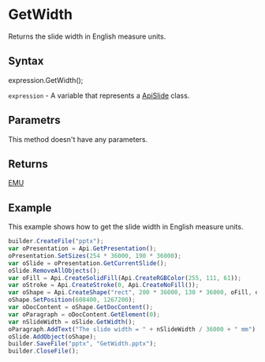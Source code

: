 # GetWidth

Returns the slide width in English measure units.

## Syntax

expression.GetWidth();

`expression` - A variable that represents a [ApiSlide](../ApiSlide.md) class.

## Parametrs

This method doesn't have any parameters.

## Returns

[EMU](../../../Enumerations/Emu.md)

## Example

This example shows how to get the slide width in English measure units.

```javascript
builder.CreateFile("pptx");
var oPresentation = Api.GetPresentation();
oPresentation.SetSizes(254 * 36000, 190 * 36000);
var oSlide = oPresentation.GetCurrentSlide();
oSlide.RemoveAllObjects();
var oFill = Api.CreateSolidFill(Api.CreateRGBColor(255, 111, 61));
var oStroke = Api.CreateStroke(0, Api.CreateNoFill());
var oShape = Api.CreateShape("rect", 200 * 36000, 130 * 36000, oFill, oStroke);
oShape.SetPosition(608400, 1267200);
var oDocContent = oShape.GetDocContent();
var oParagraph = oDocContent.GetElement(0);
var nSlideWidth = oSlide.GetWidth();
oParagraph.AddText("The slide width = " + nSlideWidth / 36000 + " mm");
oSlide.AddObject(oShape);
builder.SaveFile("pptx", "GetWidth.pptx");
builder.CloseFile();
```